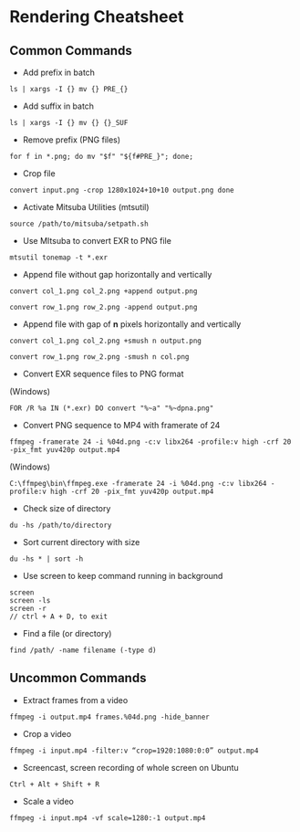 # Rendering Cheatsheet

## Common Commands

- Add prefix in batch
```
ls | xargs -I {} mv {} PRE_{}
```

- Add suffix in batch

```
ls | xargs -I {} mv {} {}_SUF
```

- Remove prefix (PNG files)
```
for f in *.png; do mv "$f" "${f#PRE_}"; done;
```

- Crop file
```
convert input.png -crop 1280x1024+10+10 output.png done
```

- Activate Mitsuba Utilities (mtsutil)
```
source /path/to/mitsuba/setpath.sh
```

- Use MItsuba to convert EXR to PNG file
```
mtsutil tonemap -t *.exr
```

- Append file without gap horizontally and vertically
```
convert col_1.png col_2.png +append output.png
```
```
convert row_1.png row_2.png -append output.png
```

- Append file with gap of **n** pixels horizontally and vertically
```
convert col_1.png col_2.png +smush n output.png
```
```
convert row_1.png row_2.png -smush n col.png
```
- Convert EXR sequence files to PNG format

(Windows)
```
FOR /R %a IN (*.exr) DO convert "%~a" "%~dpna.png"
```
- Convert PNG sequence to MP4 with framerate of 24
```
ffmpeg -framerate 24 -i %04d.png -c:v libx264 -profile:v high -crf 20 -pix_fmt yuv420p output.mp4
```
(Windows)
```
C:\ffmpeg\bin\ffmpeg.exe -framerate 24 -i %04d.png -c:v libx264 -profile:v high -crf 20 -pix_fmt yuv420p output.mp4
```

- Check size of directory
```
du -hs /path/to/directory
```

- Sort current directory with size
```
du -hs * | sort -h
```

- Use screen to keep command running in background
```
screen
screen -ls
screen -r
// ctrl + A + D, to exit
```

- Find a file (or directory)
```
find /path/ -name filename (-type d)
```

## Uncommon Commands

- Extract frames from a video
```
ffmpeg -i output.mp4 frames.%04d.png -hide_banner
```

- Crop a video
```
ffmpeg -i input.mp4 -filter:v “crop=1920:1080:0:0” output.mp4
```

- Screencast, screen recording of whole screen on Ubuntu
```
Ctrl + Alt + Shift + R
```

- Scale a video
```
ffmpeg -i input.mp4 -vf scale=1280:-1 output.mp4
```
